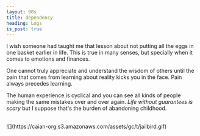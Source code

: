 ```yaml
---
layout: 90s
title: dependency
heading: Logs
is_post: true
---
```


I wish someone had taught me that lesson about not putting all the eggs in one
basket earlier in life. This is true in many senses, but specially when it
comes to emotions and finances.

One cannot truly appreciate and understand the wisdom of others until the pain
that comes from learning about reality kicks you in the face. Pain always
precedes learning.

The human experience is cyclical and you can see all kinds of people making the
same mistakes over and over again. *Life without guarantees is scary* but I
suppose that's the burden of abandoning childhood.

<br />
![](https://caian-org.s3.amazonaws.com/assets/gc/t/jailbird.gif)

